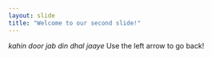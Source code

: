 ```yaml
---
layout: slide
title: "Welcome to our second slide!"
---
```

<i>kahin door jab din dhal jaaye</i>
Use the left arrow to go back!
